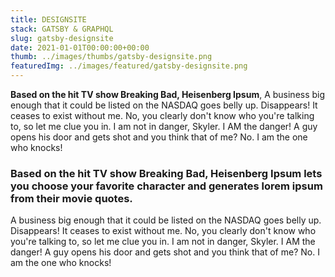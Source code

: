 ```yaml
---
title: DESIGNSITE
stack: GATSBY & GRAPHQL
slug: gatsby-designsite
date: 2021-01-01T00:00:00+00:00
thumb: ../images/thumbs/gatsby-designsite.png
featuredImg: ../images/featured/gatsby-designsite.png
---
```


**Based on the hit TV show Breaking Bad, Heisenberg Ipsum**, A business big enough that it could be listed on the NASDAQ goes belly up. Disappears! It ceases to exist without me. No, you clearly don't know who you're talking to, so let me clue you in. I am not in danger, Skyler. I AM the danger! A guy opens his door and gets shot and you think that of me? No. I am the one who knocks!

### Based on the hit TV show Breaking Bad, Heisenberg Ipsum lets you choose your favorite character and generates lorem ipsum from their movie quotes.

A business big enough that it could be listed on the NASDAQ goes belly up. Disappears! It ceases to exist without me. No, you clearly don't know who you're talking to, so let me clue you in. I am not in danger, Skyler. I AM the danger! A guy opens his door and gets shot and you think that of me? No. I am the one who knocks!
